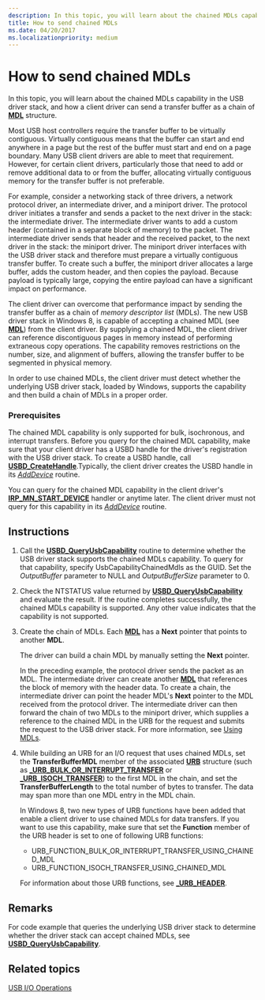 ```yaml
---
description: In this topic, you will learn about the chained MDLs capability in the USB driver stack, and how a client driver can send a transfer buffer as a chain of MDL structure.
title: How to send chained MDLs
ms.date: 04/20/2017
ms.localizationpriority: medium
---
```


# How to send chained MDLs


In this topic, you will learn about the chained MDLs capability in the USB driver stack, and how a client driver can send a transfer buffer as a chain of [**MDL**](/windows-hardware/drivers/ddi/wdm/ns-wdm-_mdl) structure.

Most USB host controllers require the transfer buffer to be virtually contiguous. Virtually contiguous means that the buffer can start and end anywhere in a page but the rest of the buffer must start and end on a page boundary. Many USB client drivers are able to meet that requirement. However, for certain client drivers, particularly those that need to add or remove additional data to or from the buffer, allocating virtually contiguous memory for the transfer buffer is not preferable.

For example, consider a networking stack of three drivers, a network protocol driver, an intermediate driver, and a miniport driver. The protocol driver initiates a transfer and sends a packet to the next driver in the stack: the intermediate driver. The intermediate driver wants to add a custom header (contained in a separate block of memory) to the packet. The intermediate driver sends that header and the received packet, to the next driver in the stack: the miniport driver. The miniport driver interfaces with the USB driver stack and therefore must prepare a virtually contiguous transfer buffer. To create such a buffer, the miniport driver allocates a large buffer, adds the custom header, and then copies the payload. Because payload is typically large, copying the entire payload can have a significant impact on performance.

The client driver can overcome that performance impact by sending the transfer buffer as a chain of *memory descriptor list* (MDLs). The new USB driver stack in Windows 8, is capable of accepting a chained MDL (see [**MDL**](/windows-hardware/drivers/ddi/wdm/ns-wdm-_mdl)) from the client driver. By supplying a chained MDL, the client driver can reference discontiguous pages in memory instead of performing extraneous copy operations. The capability removes restrictions on the number, size, and alignment of buffers, allowing the transfer buffer to be segmented in physical memory.

In order to use chained MDLs, the client driver must detect whether the underlying USB driver stack, loaded by Windows, supports the capability and then build a chain of MDLs in a proper order.

### Prerequisites

The chained MDL capability is only supported for bulk, isochronous, and interrupt transfers. Before you query for the chained MDL capability, make sure that your client driver has a USBD handle for the driver's registration with the USB driver stack. To create a USBD handle, call [**USBD\_CreateHandle**](/windows-hardware/drivers/ddi/usbdlib/nf-usbdlib-usbd_createhandle).Typically, the client driver creates the USBD handle in its [*AddDevice*](/windows-hardware/drivers/ddi/wdm/nc-wdm-driver_add_device) routine.

You can query for the chained MDL capability in the client driver's [**IRP\_MN\_START\_DEVICE**](../kernel/irp-mn-start-device.md) handler or anytime later. The client driver must not query for this capability in its [*AddDevice*](/windows-hardware/drivers/ddi/wdm/nc-wdm-driver_add_device) routine.

Instructions
------------

1.  Call the [**USBD\_QueryUsbCapability**](/previous-versions/windows/hardware/drivers/hh406230(v=vs.85)) routine to determine whether the USB driver stack supports the chained MDLs capability. To query for that capability, specify UsbCapabilityChainedMdls as the GUID. Set the *OutputBuffer* parameter to NULL and *OutputBufferSize* parameter to 0.
2.  Check the NTSTATUS value returned by [**USBD\_QueryUsbCapability**](/previous-versions/windows/hardware/drivers/hh406230(v=vs.85)) and evaluate the result. If the routine completes successfully, the chained MDLs capability is supported. Any other value indicates that the capability is not supported.
3.  Create the chain of MDLs. Each [**MDL**](/windows-hardware/drivers/ddi/wdm/ns-wdm-_mdl) has a **Next** pointer that points to another **MDL**.

    The driver can build a chain MDL by manually setting the **Next** pointer.

    In the preceding example, the protocol driver sends the packet as an MDL. The intermediate driver can create another [**MDL**](/windows-hardware/drivers/ddi/wdm/ns-wdm-_mdl) that references the block of memory with the header data. To create a chain, the intermediate driver can point the header MDL's **Next** pointer to the MDL received from the protocol driver. The intermediate driver can then forward the chain of two MDLs to the miniport driver, which supplies a reference to the chained MDL in the URB for the request and submits the request to the USB driver stack. For more information, see [Using MDLs](../kernel/using-mdls.md).

4.  While building an URB for an I/O request that uses chained MDLs, set the **TransferBufferMDL** member of the associated [**URB**](/windows-hardware/drivers/ddi/usb/ns-usb-_urb) structure (such as [**\_URB\_BULK\_OR\_INTERRUPT\_TRANSFER**](/windows-hardware/drivers/ddi/usb/ns-usb-_urb_bulk_or_interrupt_transfer) or [**\_URB\_ISOCH\_TRANSFER**](/windows-hardware/drivers/ddi/usb/ns-usb-_urb_isoch_transfer)) to the first MDL in the chain, and set the **TransferBufferLength** to the total number of bytes to transfer. The data may span more than one MDL entry in the MDL chain.

    In Windows 8, two new types of URB functions have been added that enable a client driver to use chained MDLs for data transfers. If you want to use this capability, make sure that set the **Function** member of the URB header is set to one of following URB functions:

    -   URB\_FUNCTION\_BULK\_OR\_INTERRUPT\_TRANSFER\_USING\_CHAINED\_MDL
    -   URB\_FUNCTION\_ISOCH\_TRANSFER\_USING\_CHAINED\_MDL

    For information about those URB functions, see [**\_URB\_HEADER**](/windows-hardware/drivers/ddi/usb/ns-usb-_urb_header).

Remarks
-------

For code example that queries the underlying USB driver stack to determine whether the driver stack can accept chained MDLs, see [**USBD\_QueryUsbCapability**](/previous-versions/windows/hardware/drivers/hh406230(v=vs.85)).

## Related topics
[USB I/O Operations](usb-device-i-o.md)